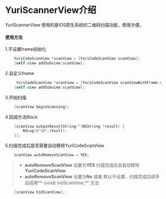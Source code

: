 YuriScannerView介绍
=====
YuriScannerView 使用的是iOS原生系统的二维码扫描功能，使用方便。

#### 使用方法
1.不设置frame初始化
```Objective-c
    YuriCodeScanView *scanView = [YuriCodeScanView scanView];
    [self.view addSubview:scanView];
```
2.自定义frame
```Objective-c
     YuriCodeScanView *scanView = [YuriCodeScanView scanViewWithFrame:self.view.frame];
    [self.view addSubview:scanView];
```
3.开始扫描
```Objective-c
    [scanView beginScanning];
```
4.回调方法Block
```Objective-c
    [scanView outputResultString:^(NSString *result) {
        NSLog(@"%@",result);
    }];
```
5.扫描完成后是否需要自动移除YuriCodeScanView
```Objective-c
    scanView.autoRemoveScanView = YES;
```
>* **autoRemoveScanView** 设置为**YES** 扫描完成后会自动移除**YuriCodeScanView** 
>* **autoRemoveScanView** 设置为**No** 或者 默认不设置，扫描完成后续手动调用**-(void) hidScanView;** 方法
```Objective-c
    [scanView hidScanView];
```
